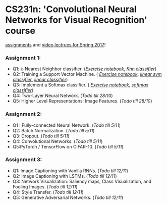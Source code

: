 # CS231n: 'Convolutional Neural Networks for Visual Recognition' course

[assignments](https://cs231n.github.io) and [video lectrues for Spring 2017](https://www.youtube.com/playlist?list=PLC1qU-LWwrF64f4QKQT-Vg5Wr4qEE1Zxk)! 

### Assignment 1:
- Q1: k-Nearest Neighbor classifier. ([_Exercise notebook_](https://github.com/AviKogan/cs231n/blob/main/assignment1/knn.ipynb),
[_Knn classifier_](https://github.com/AviKogan/cs231n/blob/main/assignment1/cs231n/classifiers/k_nearest_neighbor.py))
- Q2: Training a Support Vector Machine. (
[_Exercise notebook_](https://github.com/AviKogan/cs231n/blob/main/assignment1/svm.ipynb), 
[_linear svm classifier_](https://github.com/AviKogan/cs231n/blob/main/assignment1/cs231n/classifiers/linear_svm.py), 
[_linear classifier_](https://github.com/AviKogan/cs231n/blob/main/assignment1/cs231n/classifiers/linear_classifier.py))
- Q3: Implement a Softmax classifier. (
[_Exercise notebook_](https://github.com/AviKogan/cs231n/blob/main/assignment1/softmax.ipynb), 
[_softmax classifier_](https://github.com/AviKogan/cs231n/blob/main/assignment1/cs231n/classifiers/softmax.py))
- Q4: Two-Layer Neural Network. (_Todo till 28/10_)
- Q5: Higher Level Representations: Image Features. (_Todo till 28/10_)

### Assignment 2:
- Q1 : Fully-connected Neural Network. (_Todo till 5/11_)
- Q2: Batch Normalization. (_Todo till 5/11_)
- Q3: Dropout. (_Todo till 5/11_)
- Q4: Convolutional Networks. (_Todo till 5/11_)
- Q5:PyTorch / TensorFlow on CIFAR-10. (_Todo till 5/11_)

### Assignment 3:
- Q1: Image Captioning with Vanilla RNNs. (_Todo till 12/11_)
- Q2: Image Captioning with LSTMs. (_Todo till 12/11_)
- Q3: Network Visualization: Saliency maps, Class Visualization, and Fooling Images. (_Todo till 12/11_)
- Q4: Style Transfer. (_Todo till 12/11_)
- Q5: Generative Adversarial Networks. (_Todo till 12/11_)

